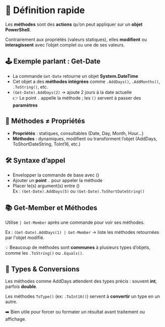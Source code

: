 # **📌 Définition rapide**

Les **méthodes** sont des **actions** qu’on peut appliquer sur un **objet PowerShell**.

Contrairement aux propriétés (valeurs statiques), elles **modifient** ou **interagissent** avec l’objet complet ou une de ses valeurs.



## **🕹️ Exemple parlant : Get-Date**

- La commande `Get-Date` retourne un objet **System.DateTime**
- Cet objet a des **méthodes intégrées** comme `.AddDays()`, `.AddMonths()`, `.ToString()`, etc.
- `(Get-Date).AddDays(2)` → ajoute 2 jours à la date actuelle  
  👉 Le point `.` appelle la méthode ; les `()` servent à passer des **paramètres**



## **🔬 Méthodes ≠ Propriétés**

- **Propriétés** : statiques, consultables (Date, Day, Month, Hour…)
- **Méthodes** : dynamiques, modifient ou transforment l’objet (AddDays, ToShortDateString, ToInt16, etc.)



## **🛠️ Syntaxe d’appel**

- Envelopper la commande de base avec ()
- Ajouter un **point** `.` pour appeler la méthode
- Placer le(s) argument(s) entre ()  
  Ex : `(Get-Date).AddDays(5)` ou `(Get-Date).ToShortDateString()`



## **📚 Get-Member et Méthodes**

Utilise `| Get-Member` après une commande pour voir ses méthodes.

Ex : `(Get-Date).AddDays(1) | Get-Member` → liste les méthodes retournées par l'objet modifié.

💡 Beaucoup de méthodes sont **communes** à plusieurs types d’objets, comme les `.ToString()` ou `.Equals()`.



## **🔁 Types & Conversions**

Les méthodes comme AddDays attendent des types précis : souvent **int**, parfois **double**.

Les méthodes `ToType()` (ex: `.ToInt16()`) servent à **convertir** un type en un autre.

➡️ Bien utile pour forcer ou formater un résultat avant traitement ou affichage.

